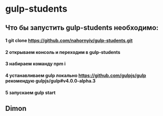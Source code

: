 # gulp-students
## Что бы запустить gulp-students необходимо:
  #### 1 git clone https://github.com/nahornyiv/gulp-students.git 
  #### 2 открываем консоль и переходим в gulp-students 
  #### 3 набираем команду npm i 
  #### 4 устанавливаем gulp локально https://github.com/gulpjs/gulp  рекомендую gulpjs/gulp#v4.0.0-alpha.3 
  #### 5 запускаем gulp start 
## Dimon 